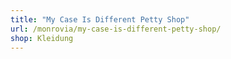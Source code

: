 ```yaml
---
title: "My Case Is Different Petty Shop"
url: /monrovia/my-case-is-different-petty-shop/
shop: Kleidung
---
```

